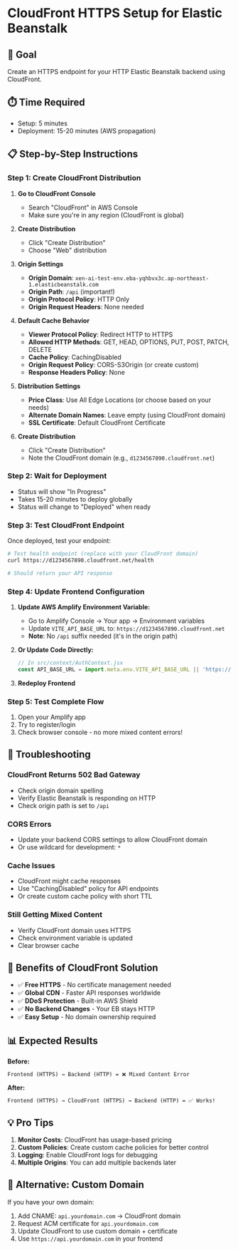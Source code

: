 # CloudFront HTTPS Setup for Elastic Beanstalk

## 🎯 Goal
Create an HTTPS endpoint for your HTTP Elastic Beanstalk backend using CloudFront.

## ⏱️ Time Required
- Setup: 5 minutes
- Deployment: 15-20 minutes (AWS propagation)

## 📋 Step-by-Step Instructions

### Step 1: Create CloudFront Distribution

1. **Go to CloudFront Console**
   - Search "CloudFront" in AWS Console
   - Make sure you're in any region (CloudFront is global)

2. **Create Distribution**
   - Click "Create Distribution"
   - Choose "Web" distribution

3. **Origin Settings**
   - **Origin Domain**: `xen-ai-test-env.eba-yqhbvx3c.ap-northeast-1.elasticbeanstalk.com`
   - **Origin Path**: `/api` (important!)
   - **Origin Protocol Policy**: HTTP Only
   - **Origin Request Headers**: None needed

4. **Default Cache Behavior**
   - **Viewer Protocol Policy**: Redirect HTTP to HTTPS
   - **Allowed HTTP Methods**: GET, HEAD, OPTIONS, PUT, POST, PATCH, DELETE
   - **Cache Policy**: CachingDisabled
   - **Origin Request Policy**: CORS-S3Origin (or create custom)
   - **Response Headers Policy**: None

5. **Distribution Settings**
   - **Price Class**: Use All Edge Locations (or choose based on your needs)
   - **Alternate Domain Names**: Leave empty (using CloudFront domain)
   - **SSL Certificate**: Default CloudFront Certificate

6. **Create Distribution**
   - Click "Create Distribution"
   - Note the CloudFront domain (e.g., `d1234567890.cloudfront.net`)

### Step 2: Wait for Deployment

- Status will show "In Progress"
- Takes 15-20 minutes to deploy globally
- Status will change to "Deployed" when ready

### Step 3: Test CloudFront Endpoint

Once deployed, test your endpoint:

```bash
# Test health endpoint (replace with your CloudFront domain)
curl https://d1234567890.cloudfront.net/health

# Should return your API response
```

### Step 4: Update Frontend Configuration

1. **Update AWS Amplify Environment Variable:**
   - Go to Amplify Console → Your app → Environment variables
   - Update `VITE_API_BASE_URL` to: `https://d1234567890.cloudfront.net`
   - **Note**: No `/api` suffix needed (it's in the origin path)

2. **Or Update Code Directly:**
   ```javascript
   // In src/context/AuthContext.jsx
   const API_BASE_URL = import.meta.env.VITE_API_BASE_URL || 'https://d1234567890.cloudfront.net';
   ```

3. **Redeploy Frontend**

### Step 5: Test Complete Flow

1. Open your Amplify app
2. Try to register/login
3. Check browser console - no more mixed content errors!

## 🔧 Troubleshooting

### CloudFront Returns 502 Bad Gateway
- Check origin domain spelling
- Verify Elastic Beanstalk is responding on HTTP
- Check origin path is set to `/api`

### CORS Errors
- Update your backend CORS settings to allow CloudFront domain
- Or use wildcard for development: `*`

### Cache Issues
- CloudFront might cache responses
- Use "CachingDisabled" policy for API endpoints
- Or create custom cache policy with short TTL

### Still Getting Mixed Content
- Verify CloudFront domain uses HTTPS
- Check environment variable is updated
- Clear browser cache

## 🎉 Benefits of CloudFront Solution

- ✅ **Free HTTPS** - No certificate management needed
- ✅ **Global CDN** - Faster API responses worldwide
- ✅ **DDoS Protection** - Built-in AWS Shield
- ✅ **No Backend Changes** - Your EB stays HTTP
- ✅ **Easy Setup** - No domain ownership required

## 📊 Expected Results

**Before:**
```
Frontend (HTTPS) → Backend (HTTP) = ❌ Mixed Content Error
```

**After:**
```
Frontend (HTTPS) → CloudFront (HTTPS) → Backend (HTTP) = ✅ Works!
```

## 💡 Pro Tips

1. **Monitor Costs**: CloudFront has usage-based pricing
2. **Custom Policies**: Create custom cache policies for better control
3. **Logging**: Enable CloudFront logs for debugging
4. **Multiple Origins**: You can add multiple backends later

## 🔄 Alternative: Custom Domain

If you have your own domain:
1. Add CNAME: `api.yourdomain.com` → CloudFront domain
2. Request ACM certificate for `api.yourdomain.com`
3. Update CloudFront to use custom domain + certificate
4. Use `https://api.yourdomain.com` in your frontend
